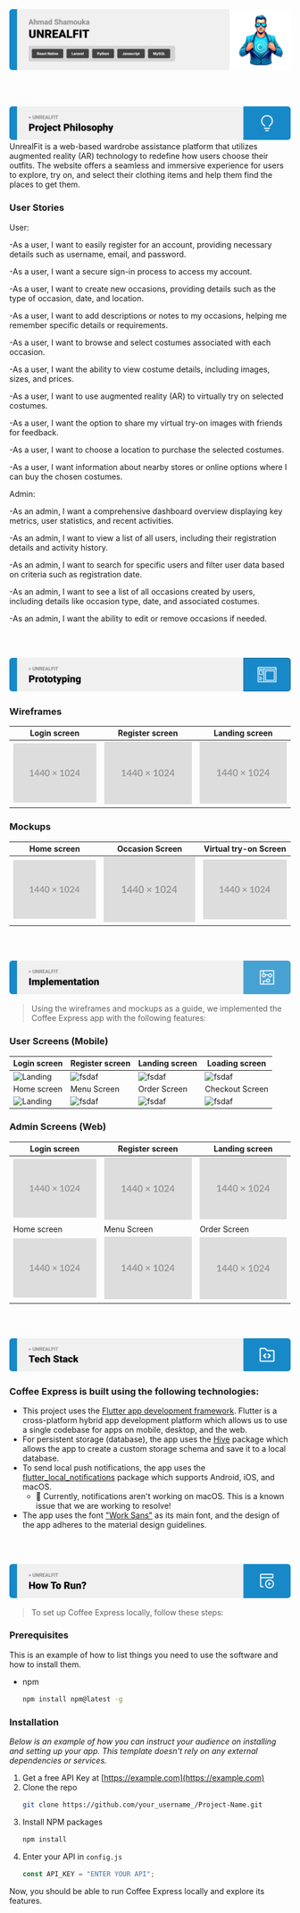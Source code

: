 <img src="./Readme/title1.svg"/>

<br><br>

<!-- project philosophy -->
<img src="./Readme/title2.svg"/>
UnrealFit is a web-based wardrobe assistance platform that utilizes augmented reality (AR) technology to redefine how users choose their outfits. The website offers a seamless and immersive experience for users to explore, try on, and select their clothing items and help them find the places to get them.

### User Stories

User:

-As a user, I want to easily register for an account, providing necessary details such as username, email, and password.

-As a user, I want a secure sign-in process to access my account.

-As a user, I want to create new occasions, providing details such as the type of occasion, date, and location.

-As a user, I want to add descriptions or notes to my occasions, helping me remember specific details or requirements.

-As a user, I want to browse and select costumes associated with each occasion.

-As a user, I want the ability to view costume details, including images, sizes, and prices.

-As a user, I want to use augmented reality (AR) to virtually try on selected costumes.

-As a user, I want the option to share my virtual try-on images with friends for feedback.

-As a user, I want to choose a location to purchase the selected costumes.

-As a user, I want information about nearby stores or online options where I can buy the chosen costumes.

Admin:

-As an admin, I want a comprehensive dashboard overview displaying key metrics, user statistics, and recent activities.

-As an admin, I want to view a list of all users, including their registration details and activity history.

-As an admin, I want to search for specific users and filter user data based on criteria such as registration date.

-As an admin, I want to see a list of all occasions created by users, including details like occasion type, date, and associated costumes.

-As an admin, I want the ability to edit or remove occasions if needed.

<br><br>

<!-- Prototyping -->
<img src="./Readme/title3.svg"/>

### Wireframes

| Login screen                            | Register screen                       | Landing screen                        |
| --------------------------------------- | ------------------------------------- | ------------------------------------- |
| ![Landing](./readme/demo/1440x1024.png) | ![fsdaf](./readme/demo/1440x1024.png) | ![fsdaf](./readme/demo/1440x1024.png) |

### Mockups

| Home screen                             | Occasion Screen                       | Virtual try-on Screen                 |
| --------------------------------------- | ------------------------------------- | ------------------------------------- |
| ![Landing](./readme/demo/1440x1024.png) | ![fsdaf](./readme/demo/1440x1024.png) | ![fsdaf](./readme/demo/1440x1024.png) |

<br><br>

<!-- Implementation -->
<img src="./Readme/title4.svg"/>

> Using the wireframes and mockups as a guide, we implemented the Coffee Express app with the following features:

### User Screens (Mobile)

| Login screen                              | Register screen                         | Landing screen                          | Loading screen                          |
| ----------------------------------------- | --------------------------------------- | --------------------------------------- | --------------------------------------- |
| ![Landing](https://placehold.co/900x1600) | ![fsdaf](https://placehold.co/900x1600) | ![fsdaf](https://placehold.co/900x1600) | ![fsdaf](https://placehold.co/900x1600) |
| Home screen                               | Menu Screen                             | Order Screen                            | Checkout Screen                         |
| ![Landing](https://placehold.co/900x1600) | ![fsdaf](https://placehold.co/900x1600) | ![fsdaf](https://placehold.co/900x1600) | ![fsdaf](https://placehold.co/900x1600) |

### Admin Screens (Web)

| Login screen                            | Register screen                       | Landing screen                        |
| --------------------------------------- | ------------------------------------- | ------------------------------------- |
| ![Landing](./readme/demo/1440x1024.png) | ![fsdaf](./readme/demo/1440x1024.png) | ![fsdaf](./readme/demo/1440x1024.png) |
| Home screen                             | Menu Screen                           | Order Screen                          |
| ![Landing](./readme/demo/1440x1024.png) | ![fsdaf](./readme/demo/1440x1024.png) | ![fsdaf](./readme/demo/1440x1024.png) |

<br><br>

<!-- Tech stack -->
<img src="./Readme/title5.svg"/>

### Coffee Express is built using the following technologies:

- This project uses the [Flutter app development framework](https://flutter.dev/). Flutter is a cross-platform hybrid app development platform which allows us to use a single codebase for apps on mobile, desktop, and the web.
- For persistent storage (database), the app uses the [Hive](https://hivedb.dev/) package which allows the app to create a custom storage schema and save it to a local database.
- To send local push notifications, the app uses the [flutter_local_notifications](https://pub.dev/packages/flutter_local_notifications) package which supports Android, iOS, and macOS.
  - 🚨 Currently, notifications aren't working on macOS. This is a known issue that we are working to resolve!
- The app uses the font ["Work Sans"](https://fonts.google.com/specimen/Work+Sans) as its main font, and the design of the app adheres to the material design guidelines.

<br><br>

<!-- How to run -->
<img src="./Readme/title6.svg"/>

> To set up Coffee Express locally, follow these steps:

### Prerequisites

This is an example of how to list things you need to use the software and how to install them.

- npm
  ```sh
  npm install npm@latest -g
  ```

### Installation

_Below is an example of how you can instruct your audience on installing and setting up your app. This template doesn't rely on any external dependencies or services._

1. Get a free API Key at [https://example.com](https://example.com)
2. Clone the repo
   ```sh
   git clone https://github.com/your_username_/Project-Name.git
   ```
3. Install NPM packages
   ```sh
   npm install
   ```
4. Enter your API in `config.js`
   ```js
   const API_KEY = "ENTER YOUR API";
   ```

Now, you should be able to run Coffee Express locally and explore its features.
